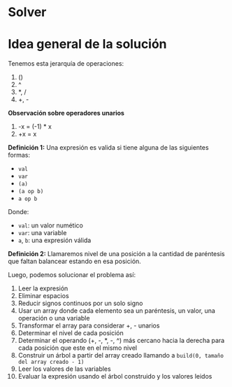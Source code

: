 # Solver

# Idea general de la solución

Tenemos esta jerarquía de operaciones:

1. ()
2. ^
3. *, /
4. +, -

**Observación sobre operadores unarios**
1. -x = (-1) * x
2. +x = x

**Definición 1:** Una expresión es valida si tiene alguna de las
siguientes formas:  
- `val`  
- `var`  
- `(a)`  
- `(a op b)`  
- `a op b`  

Donde:  
- `val`: un valor numético  
- `var`: una variable  
- `a`, `b`: una expresión válida  

**Definición 2:** Llamaremos nivel de una posición a la cantidad de paréntesis
que faltan balancear estando en esa posición.

Luego, podemos solucionar el problema así:

1. Leer la expresión
2. Eliminar espacios
3. Reducir signos continuos por un solo signo
4. Usar un array donde cada elemento sea un paréntesis, un valor, una operación
   o una variable
5. Transformar el array para considerar +, - unarios
6. Determinar el nivel de cada posición
7. Determinar el operando (+, -, *, -, ^) más cercano hacia la derecha para cada posición que este en el mismo nivel
8. Construir un árbol a partir del array creado llamando a `build(0, tamaño del array creado - 1)`
9. Leer los valores de las variables
10. Evaluar la expresión usando el árbol construido y los valores leidos
